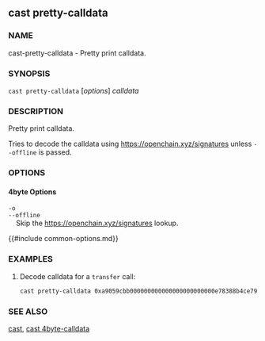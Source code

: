 ## cast pretty-calldata

### NAME

cast-pretty-calldata - Pretty print calldata.

### SYNOPSIS

`cast pretty-calldata` [*options*] _calldata_

### DESCRIPTION

Pretty print calldata.

Tries to decode the calldata using <https://openchain.xyz/signatures> unless `--offline` is passed.

### OPTIONS

#### 4byte Options

`-o`  
`--offline`  
&nbsp;&nbsp;&nbsp;&nbsp;Skip the <https://openchain.xyz/signatures> lookup.

{{#include common-options.md}}

### EXAMPLES

1. Decode calldata for a `transfer` call:
   ```sh
   cast pretty-calldata 0xa9059cbb000000000000000000000000e78388b4ce79068e89bf8aa7f218ef6b9ab0e9d00000000000000000000000000000000000000000000000000174b37380cea000
   ```

### SEE ALSO

[cast](./cast.md), [cast 4byte-calldata](./cast-4byte-calldata.md)

